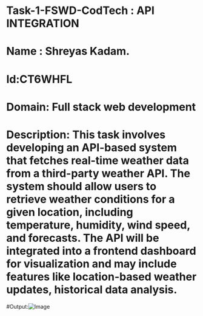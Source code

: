 # Task-1-FSWD-CodTech :  API INTEGRATION
# Name : Shreyas Kadam.
# Id:CT6WHFL
# Domain: Full stack web development 

# Description: This task involves developing an API-based system that fetches real-time weather data from a third-party weather API. The system should allow users to retrieve weather conditions for a given location, including temperature, humidity, wind speed, and forecasts. The API will be integrated into a frontend dashboard for visualization and may include features like location-based weather updates, historical data analysis.

#Output:![Image](https://github.com/user-attachments/assets/322b6871-c909-4f45-8d38-377ab4bf4202)
